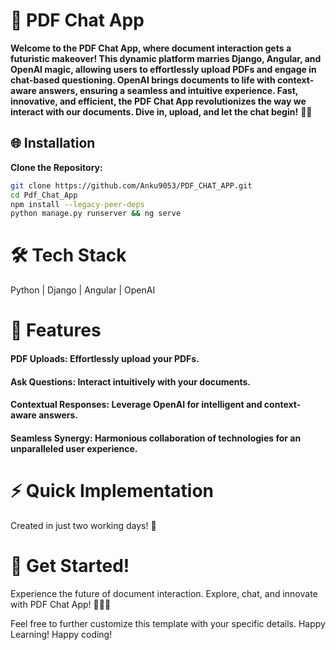 # 🚀 PDF Chat App

**Welcome to the PDF Chat App, where document interaction gets a futuristic makeover! This dynamic platform marries Django, Angular, and OpenAI magic, allowing users to effortlessly upload PDFs and engage in chat-based questioning. OpenAI brings documents to life with context-aware answers, ensuring a seamless and intuitive experience. Fast, innovative, and efficient, the PDF Chat App revolutionizes the way we interact with our documents. Dive in, upload, and let the chat begin!** 🚀💬

## 🌐 Installation

**Clone the Repository:**

```bash
git clone https://github.com/Anku9053/PDF_CHAT_APP.git
cd Pdf_Chat_App
npm install --legacy-peer-deps
python manage.py runserver && ng serve
```
# 🛠️ Tech Stack
Python | Django | Angular | OpenAI

# 🌟 Features
#### PDF Uploads: Effortlessly upload your PDFs.
#### Ask Questions: Interact intuitively with your documents.
#### Contextual Responses: Leverage OpenAI for intelligent and context-aware answers.
#### Seamless Synergy: Harmonious collaboration of technologies for an unparalleled user experience.

# ⚡ Quick Implementation
Created in just two working days! 🚀

# 🚀 Get Started!
Experience the future of document interaction. Explore, chat, and innovate with PDF Chat App! 📄💬🚀

Feel free to further customize this template with your specific details. Happy Learning! Happy coding!
